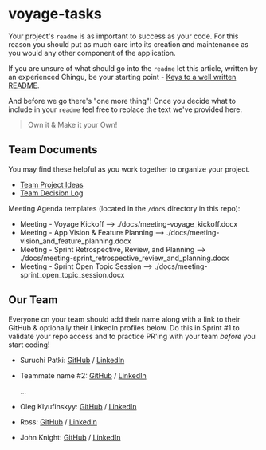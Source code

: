# voyage-tasks

Your project's `readme` is as important to success as your code. For 
this reason you should put as much care into its creation and maintenance
as you would any other component of the application.

If you are unsure of what should go into the `readme` let this article,
written by an experienced Chingu, be your starting point - 
[Keys to a well written README](https://tinyurl.com/yk3wubft).

And before we go there's "one more thing"! Once you decide what to include
in your `readme` feel free to replace the text we've provided here.

> Own it & Make it your Own!

## Team Documents

You may find these helpful as you work together to organize your project.

- [Team Project Ideas](./docs/team_project_ideas.md)
- [Team Decision Log](./docs/team_decision_log.md)

Meeting Agenda templates (located in the `/docs` directory in this repo):

- Meeting - Voyage Kickoff --> ./docs/meeting-voyage_kickoff.docx
- Meeting - App Vision & Feature Planning --> ./docs/meeting-vision_and_feature_planning.docx
- Meeting - Sprint Retrospective, Review, and Planning --> ./docs/meeting-sprint_retrospective_review_and_planning.docx
- Meeting - Sprint Open Topic Session --> ./docs/meeting-sprint_open_topic_session.docx

## Our Team

Everyone on your team should add their name along with a link to their GitHub
& optionally their LinkedIn profiles below. Do this in Sprint #1 to validate
your repo access and to practice PR'ing with your team *before* you start
coding!

- Suruchi Patki: [GitHub](https://github.com/Supatki) / [LinkedIn](https://linkedin.com/in/Suruchipatki)
- Teammate name #2: [GitHub](https://github.com/ghaccountname) / [LinkedIn](https://linkedin.com/in/liaccountname)

   ...
- Oleg Klyufinskyy: [GitHub](https://github.com/olegklyufinskyy) / [LinkedIn](https://www.linkedin.com/in/oleg-klyufinskyy/)

- Ross: [GitHub](https://github.com/RossaMania) / [LinkedIn](https://www.linkedin.com/in/ross-clettenberg/)

- John Knight: [GitHub](https://github.com/knightjohnd) / [LinkedIn](https://www.linkedin.com/in/john-knight-jk/)
